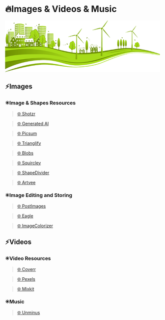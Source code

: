 # 🔥Images & Videos & Music

<img alt="Images" width="700px" src="/assets/images/images.png"/>

## ⚡Images

### ✳Image & Shapes Resources

> [🌐 Shotzr](https://www.shotzr.com/image-library/)

> [🌐 Generated AI](https://generated.photos/)

> [🌐 Picsum](https://picsum.photos/)

> [🌐 Trianglify](https://trianglify.io/)

> [🌐 Blobs](https://blobs.app/)

> [🌐 Squircley](https://squircley.app)

> [🌐 ShapeDivider](https://www.shapedivider.app/)

> [🌐 Artvee](https://artvee.com/)

### ✳Image Editing and Storing

> [🌐 PostImages](https://postimages.org/)

> [🌐 Eagle](https://eagle.cool/)

> [🌐 ImageColorizer](https://imagecolorizer.com/)

## ⚡Videos

### ✳Video Resources

> [🌐 Coverr](https://coverr.co/)

> [🌐 Pexels](https://www.pexels.com/videos)

> [🌐 Mixkit](https://mixkit.co/)

### ✳Music

> [🌐 Unminus](https://www.unminus.com/)
